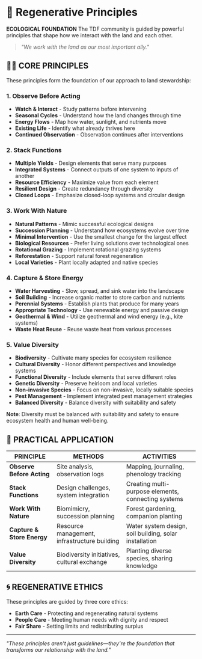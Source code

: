 # 🌱 Regenerative Principles

**ECOLOGICAL FOUNDATION** The TDF community is guided by powerful principles that shape how we interact with the land and each other.

> *"We work with the land as our most important ally."*

## 🧙‍♂️ CORE PRINCIPLES

These principles form the foundation of our approach to land stewardship:

### 1. Observe Before Acting
- **Watch & Interact** - Study patterns before intervening
- **Seasonal Cycles** - Understand how the land changes through time
- **Energy Flows** - Map how water, sunlight, and nutrients move
- **Existing Life** - Identify what already thrives here
- **Continued Observation** - Observation continues after interventions

### 2. Stack Functions
- **Multiple Yields** - Design elements that serve many purposes
- **Integrated Systems** - Connect outputs of one system to inputs of another
- **Resource Efficiency** - Maximize value from each element
- **Resilient Design** - Create redundancy through diversity
- **Closed Loops** - Emphasize closed-loop systems and circular design

### 3. Work With Nature
- **Natural Patterns** - Mimic successful ecological designs
- **Succession Planning** - Understand how ecosystems evolve over time
- **Minimal Intervention** - Use the smallest change for the largest effect
- **Biological Resources** - Prefer living solutions over technological ones
- **Rotational Grazing** - Implement rotational grazing systems
- **Reforestation** - Support natural forest regeneration
- **Local Varieties** - Plant locally adapted and native species

### 4. Capture & Store Energy
- **Water Harvesting** - Slow, spread, and sink water into the landscape
- **Soil Building** - Increase organic matter to store carbon and nutrients
- **Perennial Systems** - Establish plants that produce for many years
- **Appropriate Technology** - Use renewable energy and passive design
- **Geothermal & Wind** - Utilize geothermal and wind energy (e.g., kite systems)
- **Waste Heat Reuse** - Reuse waste heat from various processes

### 5. Value Diversity
- **Biodiversity** - Cultivate many species for ecosystem resilience
- **Cultural Diversity** - Honor different perspectives and knowledge systems
- **Functional Diversity** - Include elements that serve different roles
- **Genetic Diversity** - Preserve heirloom and local varieties
- **Non-invasive Species** - Focus on non-invasive, locally suitable species
- **Pest Management** - Implement integrated pest management strategies
- **Balanced Diversity** - Balance diversity with suitability and safety

**Note**: Diversity must be balanced with suitability and safety to ensure ecosystem health and human well-being.

## 🔄 PRACTICAL APPLICATION

| PRINCIPLE                  | METHODS                                      | ACTIVITIES                                             |
| -------------------------- | -------------------------------------------- | ------------------------------------------------------ |
| **Observe Before Acting**  | Site analysis, observation logs              | Mapping, journaling, phenology tracking                |
| **Stack Functions**        | Design challenges, system integration        | Creating multi-purpose elements, connecting systems    |
| **Work With Nature**       | Biomimicry, succession planning              | Forest gardening, companion planting                   |
| **Capture & Store Energy** | Resource management, infrastructure building | Water system design, soil building, solar installation |
| **Value Diversity**        | Biodiversity initiatives, cultural exchange  | Planting diverse species, sharing knowledge            |

## 🌀 REGENERATIVE ETHICS

These principles are guided by three core ethics:

- **Earth Care** - Protecting and regenerating natural systems
- **People Care** - Meeting human needs with dignity and respect
- **Fair Share** - Setting limits and redistributing surplus

---

*"These principles aren't just guidelines—they're the foundation that transforms our relationship with the land."*
